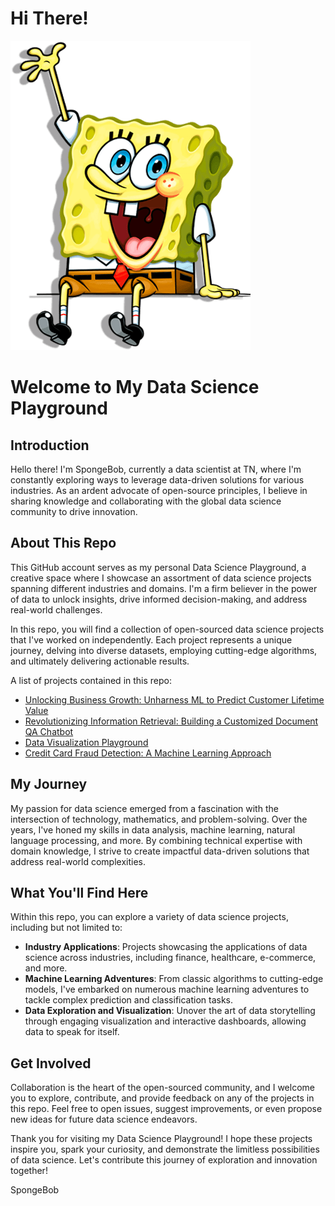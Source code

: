 # **Hi There!**

![selfie](selfie.png)

# Welcome to My Data Science Playground

## **Introduction**

Hello there! I'm SpongeBob, currently a data scientist at TN, where I'm constantly exploring ways to leverage data-driven solutions for various industries. As an ardent advocate of open-source principles, I believe in sharing knowledge and collaborating with the global data science community to drive innovation.

## **About This Repo**

This GitHub account serves as my personal Data Science Playground, a creative space where I showcase an assortment of data science projects spanning different industries and domains. I'm a firm believer in the power of data to unlock insights, drive informed decision-making, and address real-world challenges.

In this repo, you will find a collection of open-sourced data science projects that I've worked on independently. Each project represents a unique journey, delving into diverse datasets, employing cutting-edge algorithms, and ultimately delivering actionable results.

A list of projects contained in this repo:

* [Unlocking Business Growth: Unharness ML to Predict Customer Lifetime Value](https://github.com/Qin-Datahub/Customer-Lifetime-Value-Prediction)
* [Revolutionizing Information Retrieval: Building a Customized Document QA Chatbot](https://github.com/Qin-Datahub/Document_QA_Chatbot)
* [Data Visualization Playground](https://github.com/Qin-Datahub/Data-Visualization)
* [Credit Card Fraud Detection: A Machine Learning Approach](https://github.com/Qin-Datahub/Credit-Card-Fraud-Detection)

## **My Journey**

My passion for data science emerged from a fascination with the intersection of technology, mathematics, and problem-solving. Over the years, I've honed my skills in data analysis, machine learning, natural language processing, and more. By combining technical expertise with domain knowledge, I strive to create impactful data-driven solutions that address real-world complexities.

## **What You'll Find Here**

Within this repo, you can explore a variety of data science projects, including but not limited to:
* **Industry Applications**: Projects showcasing the applications of data science across industries, including finance, healthcare, e-commerce, and more.
* **Machine Learning Adventures**: From classic algorithms to cutting-edge models, I've embarked on numerous machine learning adventures to tackle complex prediction and classification tasks.
* **Data Exploration and Visualization**: Unover the art of data storytelling through engaging visualization and interactive dashboards, allowing data to speak for itself.

## **Get Involved**

Collaboration is the heart of the open-sourced community, and I welcome you to explore, contribute, and provide feedback on any of the projects in this repo. Feel free to open issues, suggest improvements, or even propose new ideas for future data science endeavors.

Thank you for visiting my Data Science Playground! I hope these projects inspire you, spark your curiosity, and demonstrate the limitless possibilities of data science. Let's contribute this journey of exploration and innovation together!

SpongeBob
